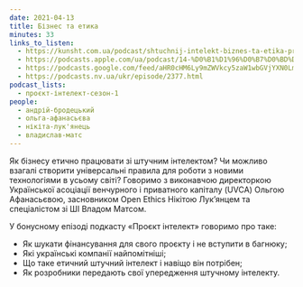 ```yaml
---
date: 2021-04-13
title: Бізнес та етика
minutes: 33
links_to_listen:
  - https://kunsht.com.ua/podcast/shtuchnij-intelekt-biznes-ta-etika-proyekt-intelekt/
  - https://podcasts.apple.com/ua/podcast/14-%D0%B1%D1%96%D0%B7%D0%BD%D0%B5%D1%81-%D1%82%D0%B0-%D0%B5%D1%82%D0%B8%D0%BA%D0%B0-%D0%B1%D0%BE%D0%BD%D1%83%D1%81%D0%BD%D0%B8%D0%B9-%D0%B5%D0%BF%D1%96%D0%B7%D0%BE%D0%B4/id1534413713?i=1000516824178
  - https://podcasts.google.com/feed/aHR0cHM6Ly9mZWVkcy5zaW1wbGVjYXN0LmNvbS9pQ1h0ZWlTZQ/episode/MWEyMjBmYTUtMDdlNy00NGIyLTgxNTYtYTEyMjU5YTM2Zjg2?sa=X&ved=0CA0QkfYCahcKEwjYgJme-fv6AhUAAAAAHQAAAAAQAQ
  - https://podcasts.nv.ua/ukr/episode/2377.html
podcast_lists:
  - проєкт-інтелект-сезон-1
people:
  - андрій-бродецький
  - ольга-афанасьєва
  - нікіта-лук'янець
  - владислав-матс
---
```


Як бізнесу етично працювати зі штучним інтелектом? Чи можливо взагалі створити
універсальні правила для роботи з новими технологіями в усьому світі? Говоримо
з виконавчою директоркою Української асоціації венчурного і приватного капіталу
(UVCA) Ольгою Афанасьєвою, засновником Open Ethics Нікітою Лук’янцем та
спеціалістом зі ШІ Владом Матсом.

У бонусному епізоді подкасту «Проєкт інтелект» говоримо про таке:

- Як шукати фінансування для свого проєкту і не вступити в багнюку;
- Які українські компанії найпомітніші;
- Що таке етичний штучний інтелект і навіщо він потрібен;
- Як розробники передають свої упередження штучному інтелекту.
